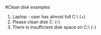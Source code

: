 #Clean disk examples

 1. Laptop - user has almost full C:\ (+)
 1. Please clean disk C: (-)
 1. There is insufficient disk space on C:\ (-)
